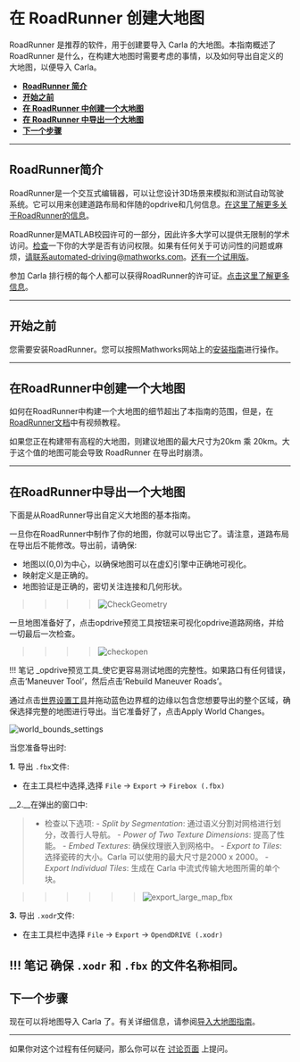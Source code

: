 # 在 RoadRunner 创建大地图

RoadRunner 是推荐的软件，用于创建要导入 Carla 的大地图。本指南概述了 RoadRunner 是什么，在构建大地图时需要考虑的事情，以及如何导出自定义的大地图，以便导入 Carla。 

- **[RoadRunner 简介](#introduction-to-roadrunner)**
- [**开始之前**](#before-you-start)
- **[在  RoadRunner 中创建一个大地图](#build-a-large-map-in-roadrunner)**
- **[在 RoadRunner 中导出一个大地图](#export-a-large-map-in-roadrunner)**
- **[下一个步骤](#next-steps)**
---
## RoadRunner简介 <span id="introduction-to-roadrunner"></span>

RoadRunner是一个交互式编辑器，可以让您设计3D场景来模拟和测试自动驾驶系统。它可以用来创建道路布局和伴随的opdrive和几何信息。[在这里了解更多关于RoadRunner的信息](rr_home)。

RoadRunner是MATLAB校园许可的一部分，因此许多大学可以提供无限制的学术访问。[检查](rr_eligibility)一下你的大学是否有访问权限。如果有任何关于可访问性的问题或麻烦，请联系automated-driving@mathworks.com。[还有一个试用版]([rr_trial_version)。

参加 Carla 排行榜的每个人都可以获得RoadRunner的许可证。[点击这里了解更多信息](rr_leaderboard)。

[rr_home]: https://www.mathworks.com/products/roadrunner.html
[rr_trial_version]: https://www.mathworks.com/products/roadrunner.html
[rr_eligibility]: https://www.mathworks.com/academia/tah-support-program/eligibility.html
[rr_leaderboard]: https://www.mathworks.com/academia/student-competitions/carla-autonomous-driving-challenge.html

---
## 开始之前  <span id="before-you-start"></span>

您需要安装RoadRunner。您可以按照Mathworks网站上的[安装指南](rr_docs)进行操作。

[rr_docs]: https://www.mathworks.com/help/roadrunner/ug/install-and-activate-roadrunner.html

---

## 在RoadRunner中创建一个大地图 <span id="build-a-large-map-in-roadrunner"></span>

如何在RoadRunner中构建一个大地图的细节超出了本指南的范围，但是，在[RoadRunner文档](rr_tutorials)中有视频教程。

如果您正在构建带有高程的大地图，则建议地图的最大尺寸为20km 乘 20km。大于这个值的地图可能会导致 RoadRunner 在导出时崩溃。

[rr_tutorials]: https://www.mathworks.com/support/search.html?fq=asset_type_name:video%20category:roadrunner/index&amp;page=1&amp;s_tid=CRUX_topnav

---

## 在RoadRunner中导出一个大地图 <span id="export-a-large-map-in-roadrunner"></span>

下面是从RoadRunner导出自定义大地图的基本指南。

[exportlink]: https://www.mathworks.com/help/roadrunner/ug/Exporting-to-CARLA.html

一旦你在RoadRunner中制作了你的地图，你就可以导出它了。请注意，道路布局在导出后不能修改。导出前，请确保:

- 地图以(0,0)为中心，以确保地图可以在虚幻引擎中正确地可视化。
- 映射定义是正确的。
- 地图验证是正确的，密切关注连接和几何形状。


>>>>![CheckGeometry](./img/check_geometry.jpg)

一旦地图准备好了，点击opdrive预览工具按钮来可视化opdrive道路网络，并给一切最后一次检查。

>>>>![checkopen](./img/check_open.jpg)

!!! 笔记
    _opdrive预览工具_使它更容易测试地图的完整性。如果路口有任何错误，点击‘Maneuver Tool’，然后点击‘Rebuild Maneuver Roads’。

通过点击[世界设置工具](https://www.mathworks.com/help/roadrunner/ref/worldsettingstool.html)并拖动蓝色边界框的边缘以包含您想要导出的整个区域，确保选择完整的地图进行导出。当它准备好了，点击Apply World Changes。

![world_bounds_settings](img/rr_world_settings.png)

当您准备导出时:

__1.__ 导出 `.fbx`文件:

  - 在主工具栏中选择,选择 `File` -> `Export` -> `Firebox (.fbx)`

__2.__在弹出的窗口中:

>- 检查以下选项:
    - _Split by Segmentation_: 通过语义分割对网格进行划分，改善行人导航。
    - _Power of Two Texture Dimensions_: 提高了性能。
    - _Embed Textures_: 确保纹理嵌入到网格中。
    - _Export to Tiles_: 选择瓷砖的大小。Carla 可以使用的最大尺寸是2000 x 2000。
    - _Export Individual Tiles_: 生成在 Carla 中流式传输大地图所需的单个块。

>>>>>>![export_large_map_fbx](./img/large_map_export_fbx.png)

__3.__ 导出 `.xodr`文件:

  - 在主工具栏中选择 `File` -> `Export` -> `OpendDRIVE (.xodr)`

!!! 笔记
    确保 `.xodr` 和 `.fbx` 的文件名称相同。
---

## 下一个步骤 <span id="next-steps"></span>

现在可以将地图导入 Carla 了。有关详细信息，请参阅[导入大地图指南](arge_map_import.md)。

---

如果你对这个过程有任何疑问，那么你可以在 [讨论页面](https://github.com/OpenHUTB/carla_doc/issues) 上提问。
